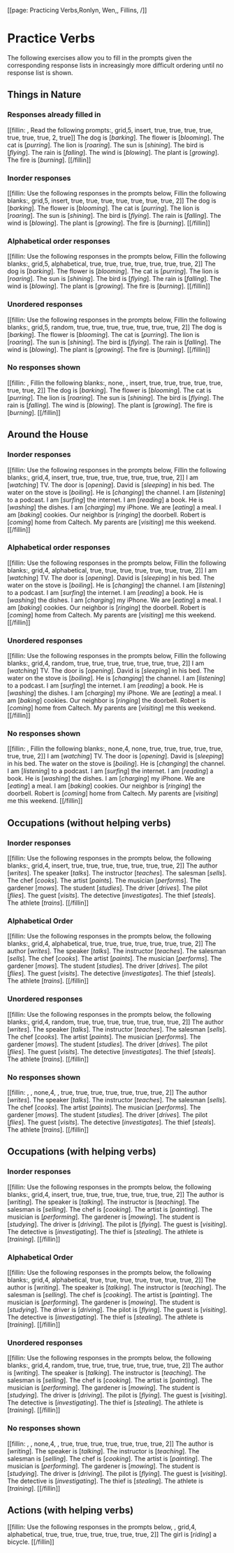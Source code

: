 [[page: Practicing Verbs,Ronlyn, Wen,, Fillins, /]]

# Practice Verbs
The following exercises allow you to fill in the prompts given the corresponding response lists in increasingly more difficult ordering until no response list is shown.
## Things in Nature
### Responses already filled in
[[fillin: , Read the following prompts:, grid,5, insert, true, true, true, true, true, true, true, 2, true]]
The dog is [_barking_].
The flower is [_blooming_].
The cat is [_purring_].
The lion is [_roaring_].
The sun is [_shining_].
The bird is [_flying_].
The rain is [_falling_].
The wind is [_blowing_].
The plant is [_growing_].
The fire is [_burning_].
[[/fillin]]

### Inorder responses
[[fillin: Use the following responses in the prompts below, Fillin the following blanks:, grid,5, insert, true, true, true, true, true, true, true, 2]]
The dog is [_barking_].
The flower is [_blooming_].
The cat is [_purring_].
The lion is [_roaring_].
The sun is [_shining_].
The bird is [_flying_].
The rain is [_falling_].
The wind is [_blowing_].
The plant is [_growing_].
The fire is [_burning_].
[[/fillin]]

### Alphabetical order responses
[[fillin: Use the following responses in the prompts below, Fillin the following blanks:, grid,5, alphabetical, true, true, true, true, true, true, true, 2]]
The dog is [_barking_].
The flower is [_blooming_].
The cat is [_purring_].
The lion is [_roaring_].
The sun is [_shining_].
The bird is [_flying_].
The rain is [_falling_].
The wind is [_blowing_].
The plant is [_growing_].
The fire is [_burning_].
[[/fillin]]

### Unordered responses
[[fillin: Use the following responses in the prompts below, Fillin the following blanks:, grid,5, random, true, true, true, true, true, true, true, 2]]
The dog is [_barking_].
The flower is [_blooming_].
The cat is [_purring_].
The lion is [_roaring_].
The sun is [_shining_].
The bird is [_flying_].
The rain is [_falling_].
The wind is [_blowing_].
The plant is [_growing_].
The fire is [_burning_].
[[/fillin]]

### No responses shown
[[fillin: , Fillin the following blanks:, none, , insert, true, true, true, true, true, true, true, 2]]
The dog is [_barking_].
The flower is [_blooming_].
The cat is [_purring_].
The lion is [_roaring_].
The sun is [_shining_].
The bird is [_flying_].
The rain is [_falling_].
The wind is [_blowing_].
The plant is [_growing_].
The fire is [_burning_].
[[/fillin]]

## Around the House
### Inorder responses
[[fillin: Use the following responses in the prompts below, Fillin the following blanks:, grid,4, insert, true, true, true, true, true, true, true, 2]]
I am [_watching_] TV.
The door is [_opening_].
David is [_sleeping_] in his bed.
The water on the stove is [_boiling_].
He is [_changing_] the channel.
I am [_listening_] to a podcast.
I am [_surfing_] the internet.
I am [_reading_] a book.
He is [_washing_] the dishes.
I am [_charging_] my iPhone.
We are [_eating_] a meal.
I am [_baking_] cookies.
Our neighbor is [_ringing_] the doorbell.
Robert is [_coming_] home from Caltech.
My parents are [_visiting_] me this weekend.
[[/fillin]]

### Alphabetical order responses
[[fillin: Use the following responses in the prompts below, Fillin the following blanks:, grid,4, alphabetical, true, true, true, true, true, true, true, 2]]
I am [_watching_] TV.
The door is [_opening_].
David is [_sleeping_] in his bed.
The water on the stove is [_boiling_].
He is [_changing_] the channel.
I am [_listening_] to a podcast.
I am [_surfing_] the internet.
I am [_reading_] a book.
He is [_washing_] the dishes.
I am [_charging_] my iPhone.
We are [_eating_] a meal.
I am [_baking_] cookies.
Our neighbor is [_ringing_] the doorbell.
Robert is [_coming_] home from Caltech.
My parents are [_visiting_] me this weekend.
[[/fillin]]

### Unordered responses
[[fillin: Use the following responses in the prompts below, Fillin the following blanks:, grid,4, random, true, true, true, true, true, true, true, 2]]
I am [_watching_] TV.
The door is [_opening_].
David is [_sleeping_] in his bed.
The water on the stove is [_boiling_].
He is [_changing_] the channel.
I am [_listening_] to a podcast.
I am [_surfing_] the internet.
I am [_reading_] a book.
He is [_washing_] the dishes.
I am [_charging_] my iPhone.
We are [_eating_] a meal.
I am [_baking_] cookies.
Our neighbor is [_ringing_] the doorbell.
Robert is [_coming_] home from Caltech.
My parents are [_visiting_] me this weekend.
[[/fillin]]

### No responses shown
[[fillin: , Fillin the following blanks:, none,4, none, true, true, true, true, true, true, true, 2]]
I am [_watching_] TV.
The door is [_opening_].
David is [_sleeping_] in his bed.
The water on the stove is [_boiling_].
He is [_changing_] the channel.
I am [_listening_] to a podcast.
I am [_surfing_] the internet.
I am [_reading_] a book.
He is [_washing_] the dishes.
I am [_charging_] my iPhone.
We are [_eating_] a meal.
I am [_baking_] cookies.
Our neighbor is [_ringing_] the doorbell.
Robert is [_coming_] home from Caltech.
My parents are [_visiting_] me this weekend.
[[/fillin]]

## Occupations (without helping verbs)
### Inorder responses
[[fillin: Use the following responses in the prompts below, the following blanks:, grid,4, insert, true, true, true, true, true, true, true, 2]]
The author [_writes_].
The speaker [_talks_].
The instructor [_teaches_].
The salesman [_sells_].
The chef [_cooks_].
The artist [_paints_].
The musician [_performs_].
The gardener [_mows_].
The student [_studies_].
The driver [_drives_].
The pilot [_flies_].
The guest [_visits_].
The detective [_investigates_].
The thief [_steals_].
The athlete [_trains_].
[[/fillin]]

### Alphabetical Order
[[fillin: Use the following responses in the prompts below, the following blanks:, grid,4, alphabetical, true, true, true, true, true, true, true, 2]]
The author [_writes_].
The speaker [_talks_].
The instructor [_teaches_].
The salesman [_sells_].
The chef [_cooks_].
The artist [_paints_].
The musician [_performs_].
The gardener [_mows_].
The student [_studies_].
The driver [_drives_].
The pilot [_flies_].
The guest [_visits_].
The detective [_investigates_].
The thief [_steals_].
The athlete [_trains_].
[[/fillin]]

### Unordered responses
[[fillin: Use the following responses in the prompts below, the following blanks:, grid,4, random, true, true, true, true, true, true, true, 2]]
The author [_writes_].
The speaker [_talks_].
The instructor [_teaches_].
The salesman [_sells_].
The chef [_cooks_].
The artist [_paints_].
The musician [_performs_].
The gardener [_mows_].
The student [_studies_].
The driver [_drives_].
The pilot [_flies_].
The guest [_visits_].
The detective [_investigates_].
The thief [_steals_].
The athlete [_trains_].
[[/fillin]]

### No responses shown
[[fillin: , , none,4, , true, true, true, true, true, true, true, 2]]
The author [_writes_].
The speaker [_talks_].
The instructor [_teaches_].
The salesman [_sells_].
The chef [_cooks_].
The artist [_paints_].
The musician [_performs_].
The gardener [_mows_].
The student [_studies_].
The driver [_drives_].
The pilot [_flies_].
The guest [_visits_].
The detective [_investigates_].
The thief [_steals_].
The athlete [_trains_].
[[/fillin]]

## Occupations (with helping verbs)
### Inorder responses
[[fillin: Use the following responses in the prompts below, the following blanks:, grid,4, insert, true, true, true, true, true, true, true, 2]]
The author is [_writing_].
The speaker is [_talking_].
The instructor is [_teaching_].
The salesman is [_selling_].
The chef is [_cooking_].
The artist is [_painting_].
The musician is [_performing_].
The gardener is [_mowing_].
The student is [_studying_].
The driver is [_driving_].
The pilot is [_flying_].
The guest is [_visiting_].
The detective is [_investigating_].
The thief is [_stealing_].
The athlete is [_training_].
[[/fillin]]

### Alphabetical Order
[[fillin: Use the following responses in the prompts below, the following blanks:, grid,4, alphabetical, true, true, true, true, true, true, true, 2]]
The author is [_writing_].
The speaker is [_talking_].
The instructor is [_teaching_].
The salesman is [_selling_].
The chef is [_cooking_].
The artist is [_painting_].
The musician is [_performing_].
The gardener is [_mowing_].
The student is [_studying_].
The driver is [_driving_].
The pilot is [_flying_].
The guest is [_visiting_].
The detective is [_investigating_].
The thief is [_stealing_].
The athlete is [_training_].
[[/fillin]]

### Unordered responses
[[fillin: Use the following responses in the prompts below, the following blanks:, grid,4, random, true, true, true, true, true, true, true, 2]]
The author is [_writing_].
The speaker is [_talking_].
The instructor is [_teaching_].
The salesman is [_selling_].
The chef is [_cooking_].
The artist is [_painting_].
The musician is [_performing_].
The gardener is [_mowing_].
The student is [_studying_].
The driver is [_driving_].
The pilot is [_flying_].
The guest is [_visiting_].
The detective is [_investigating_].
The thief is [_stealing_].
The athlete is [_training_].
[[/fillin]]

### No responses shown
[[fillin: , , none,4, , true, true, true, true, true, true, true, 2]]
The author is [_writing_].
The speaker is [_talking_].
The instructor is [_teaching_].
The salesman is [_selling_].
The chef is [_cooking_].
The artist is [_painting_].
The musician is [_performing_].
The gardener is [_mowing_].
The student is [_studying_].
The driver is [_driving_].
The pilot is [_flying_].
The guest is [_visiting_].
The detective is [_investigating_].
The thief is [_stealing_].
The athlete is [_training_].
[[/fillin]]

## Actions (with helping verbs)
[[fillin: Use the following responses in the prompts below, , grid,4, alphabetical, true, true, true, true, true, true, true, 2]]
The girl is [_riding_] a bicycle.
[[/fillin]]
